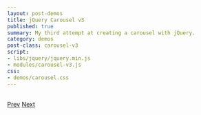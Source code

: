 ```yaml
---
layout: post-demos
title: jQuery Carousel v3
published: true
summary: My third attempt at creating a carousel with jQuery.
category: demos
post-class: carousel-v3
script:
- libs/jquery/jquery.min.js
- modules/carousel-v3.js
css:
- demos/carousel.css
---
```

<div id="carousel" class="carousel">
	<div class="carousel-inner">
		<img src="/images/hot/hot1.jpg" alt="">
		<img src="/images/hot/hot2.jpg" alt="">
		<img src="/images/hot/hot3.jpg" alt="">
		<img src="/images/hot/hot4.jpg" alt="">
		<img src="/images/hot/hot5.jpg" alt="">
		<img src="/images/hot/hot6.jpg" alt="">
		<img src="/images/hot/hot1.jpg" alt="">
		<img src="/images/hot/hot2.jpg" alt="">
		<img src="/images/hot/hot3.jpg" alt="">
		<img src="/images/hot/hot4.jpg" alt="">
		<img src="/images/hot/hot5.jpg" alt="">
		<img src="/images/hot/hot6.jpg" alt="">
	</div>
	<div id="slider-nav">
		<a href="" data-dir="prev">Prev</a>
		<a href="" data-dir="next">Next</a>
	</div>
</div>
